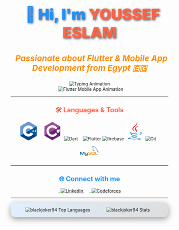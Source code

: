 <div align="center">

<h1 style="color: #1E90FF; font-size: 48px; font-weight: 900; text-shadow: 2px 2px 6px #555;">
  👋 Hi, I'm <span style="color: #FF6347;">YOUSSEF ESLAM</span>
</h1>

<h3 style="color: #FF8C00; font-size: 26px; font-weight: 700; font-style: italic;">
  Passionate about Flutter & Mobile App Development from Egypt 🇪🇬
</h3>

<a href="https://www.linkedin.com/in/youssef-eslam-51059b275/" target="_blank" style="text-decoration: none;">
  <img src="https://readme-typing-svg.herokuapp.com/?lines=Visit%20my%20LinkedIn%20Profile;I%20Post%20Insightful%20Content;Follow%20to%20get%20New%20Updates&font=Bold%20Code&center=true&color=30D050&pause=1750&size=21" alt="Typing Animation">
</a>

<div align="center">
  <img src="https://media2.giphy.com/media/v1.Y2lkPTc5MGI3NjExMHVkbWp3ZWZyMXF1aTRndmEycXptb2ZiY2JkMTF2d2FiMndkZW1heCZlcD12MV9pbnRlcm5hbF9naWZfYnlfaWQmY3Q9Zw/bGgsc5mWoryfgKBx1u/giphy.gif" alt="Flutter Mobile App Animation" width="250">
</div>

---

<h2 style="color: #FF6347;">🛠️ Languages & Tools</h2>

<img src="https://raw.githubusercontent.com/devicons/devicon/master/icons/cplusplus/cplusplus-original.svg" width="60" alt="C++">   
<img src="https://raw.githubusercontent.com/devicons/devicon/master/icons/csharp/csharp-original.svg" width="60" alt="C#"> 
<img src="https://www.vectorlogo.zone/logos/dartlang/dartlang-icon.svg" width="60" alt="Dart">   
<img src="https://www.vectorlogo.zone/logos/flutterio/flutterio-icon.svg" width="60" alt="Flutter">
<a href="https://firebase.google.com/" target="_blank" rel="noreferrer" style="text-decoration: none;">
  <img src="https://www.vectorlogo.zone/logos/firebase/firebase-icon.svg" alt="firebase" width="60"/>
</a>
<a href="https://www.java.com" target="_blank" rel="noreferrer" style="text-decoration: none;">
  <img src="https://raw.githubusercontent.com/devicons/devicon/master/icons/java/java-original.svg" alt="java" width="60"/>
</a>
<img src="https://www.vectorlogo.zone/logos/git-scm/git-scm-icon.svg" width="60" alt="Git">   
<img src="https://raw.githubusercontent.com/devicons/devicon/master/icons/mysql/mysql-original-wordmark.svg" width="60" alt="MySQL">

---

<h2 style="color: #1E90FF;">🌐 Connect with me</h2>

<a href="https://www.linkedin.com/in/youssef-eslam-51059b275/" target="_blank">
  <img src="https://cdn.jsdelivr.net/gh/devicons/devicon/icons/linkedin/linkedin-original.svg" width="50" alt="LinkedIn">
</a>   
<a href="https://codeforces.com/profile/black_j0ker" target="_blank">
  <img src="https://raw.githubusercontent.com/rahuldkjain/github-profile-readme-generator/master/src/images/icons/Social/codeforces.svg" width="50" alt="Codeforces">
</a>

---

<div style="display: flex; flex-wrap: wrap; gap: 20px; padding: 15px; background: linear-gradient(135deg, #1E90FF20, #00000020); border-radius: 15px; box-shadow: 0 6px 20px rgba(0, 0, 0, 0.4);">
    <img src="https://github-readme-stats.vercel.app/api/top-langs?username=blackjoker94&show_icons=true&locale=en&layout=compact&custom_title=Top%20Languages&theme=transparent&bg_color=00000000&text_color=FFFFFF&border_color=1E90FF&title_color=1E90FF&icon_color=1E90FF&border_radius=20&card_width=400" alt="blackjoker94 Top Languages">
    <img src="https://github-readme-stats.vercel.app/api?username=blackjoker94&show_icons=true&theme=transparent&bg_color=00000000&text_color=FFFFFF&border_color=1E90FF&title_color=1E90FF&icon_color=1E90FF&border_radius=20&count_private=true&show=reviews,discussions_started,discussions_answered" alt="blackjoker94 Stats">
</div>
</div>
